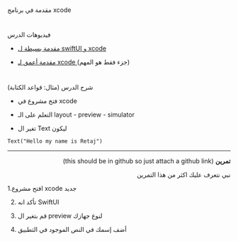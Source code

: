 


# <p dir="rtl">
مقدمة في برنامج xcode </p>

# <p dir="rtl">
فيديوهات الدرس</p>


* [مقدمة بسيطة ل swiftUI و xcode](https://youtu.be/aPV_wCwHnv0)


* [مقدمة أعمق لـ xcode ](https://youtu.be/bN8BOwLvdu8) (جزء فقط هو المهم)   


# 
شرح الدرس (مثال: قواعد الكتابة)</p>




* فتح مشروع في xcode 


* التعلم على الـ layout - preview - simulator 


* تغير ال Text ليكون 

```
Text("Hello my name is Retaj")
```



---

<p dir="rtl">
<strong>تمرين</strong> (this should be in github so just attach a github link)</p>


<p dir="rtl">
نبي نتعرف عليك اكثر من هذا التمرين</p>


1.افتح مشروع xcode جديد 

2. تأكد انه SwiftUI 

3. قم بتغير ال preview لنوع جهازك 

4. أضف إسمك في النص الموجود في التطبيق 
